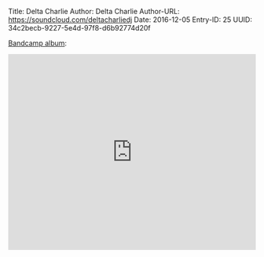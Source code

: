 Title: Delta Charlie
Author: Delta Charlie
Author-URL: https://soundcloud.com/deltacharliedj
Date: 2016-12-05
Entry-ID: 25
UUID: 34c2becb-9227-5e4d-97f8-d6b92774d20f

[Bandcamp album](https://deltacharlie.bandcamp.com/album/novembeat-2016):

<iframe style="border: 0; width: 100%; height: 400px;" src="https://bandcamp.com/EmbeddedPlayer/album=1827587839/size=large/bgcol=ffffff/linkcol=0687f5/artwork=small/transparent=true/" seamless><a href="http://deltacharlie.bandcamp.com/album/novembeat-2016">Novembeat 2016 by Delta Charlie</a></iframe>